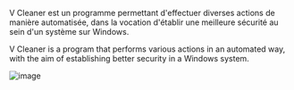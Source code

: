 V Cleaner est un programme permettant d'effectuer diverses actions de manière automatisée, dans la vocation d'établir une meilleure sécurité au sein d'un système sur Windows.

V Cleaner is a program that performs various actions in an automated way, with the aim of establishing better security in a Windows system.

![image](https://user-images.githubusercontent.com/111554358/207164500-3ef861bc-2d3b-4cd5-941a-cabc128cc480.png)
